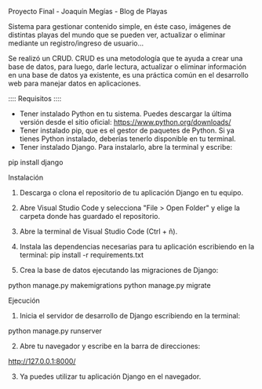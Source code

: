 Proyecto Final - Joaquín Megías - Blog de Playas

Sistema para gestionar contenido simple, en éste caso, imágenes de distintas playas del mundo que se pueden ver, actualizar o eliminar mediante un registro/ingreso de usuario... 

Se realizó un CRUD. 
CRUD es una metodología que te ayuda a crear una base de datos, para luego, darle lectura, actualizar o eliminar información en una base de datos ya existente, es una práctica común en el desarrollo web para manejar datos en aplicaciones.

:::: Requisitos ::::

* Tener instalado Python en tu sistema. Puedes descargar la última versión desde el sitio oficial: https://www.python.org/downloads/
* Tener instalado pip, que es el gestor de paquetes de Python. Si ya tienes Python instalado, deberías tenerlo disponible en tu terminal.
* Tener instalado Django. Para instalarlo, abre la terminal y escribe:

pip install django

Instalación
1. Descarga o clona el repositorio de tu aplicación Django en tu equipo.
2. Abre Visual Studio Code y selecciona "File > Open Folder" y elige la carpeta donde has guardado el repositorio.
3. Abre la terminal de Visual Studio Code (Ctrl + ñ).
4. Instala las dependencias necesarias para tu aplicación escribiendo en la terminal:
pip install -r requirements.txt

5. Crea la base de datos ejecutando las migraciones de Django:

python manage.py makemigrations
python manage.py migrate


Ejecución
1. Inicia el servidor de desarrollo de Django escribiendo en la terminal:

python manage.py runserver

2. Abre tu navegador y escribe en la barra de direcciones:

http://127.0.0.1:8000/

3. Ya puedes utilizar tu aplicación Django en el navegador.

